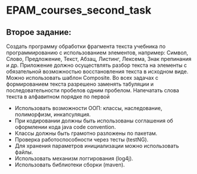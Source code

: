 # EPAM_courses_second_task
## Второе задание:
Создать программу обработки фрагмента текста учебника по программированию с использованием элементов, например: Символ, Слово, Предложение, Текст, Абзац, Листинг, Лексема, Знак препинания и др.
Приложение должно осуществлять разбор текста на элементы с обязательной возможностью восстановления текста в исходном виде.
Можно использовать шаблон Composite.
Во всех задачах с формированием текста разрешено заменять табуляции и последовательности пробелов одним пробелом.
Напечатать слова текста в алфавитном порядке по первой 

- Использовать возможности ООП: классы, наследование, полиморфизм, инкапсуляция.
- При кодировании должны быть использованы соглашения об оформлении кода java code convention.
- Классы должны быть грамотно разложены по пакетам.
- Проверка работоспособности через тесты (testNG).
- Для хранения параметров инициализации можно использовать файлы.
- Использовать механизм логгирования (log4j).
- Использовать библиотеки сборки (maven).
